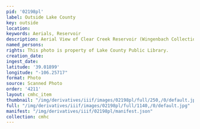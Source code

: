 ```yaml
---
pid: '02198pl'
label: Outside Lake County
key: outside
location: 
keywords: Aerials, Reservoir
description: Aerial View of Clear Creek Reservoir (Wingenbach Collection)
named_persons: 
rights: This photo is property of Lake County Public Library.
creation_date: 
ingest_date: 
latitude: '39.01899'
longitude: "-106.25717"
format: Photo
source: Scanned Photo
order: '4211'
layout: cmhc_item
thumbnail: "/img/derivatives/iiif/images/02198pl/full/250,/0/default.jpg"
full: "/img/derivatives/iiif/images/02198pl/full/1140,/0/default.jpg"
manifest: "/img/derivatives/iiif/02198pl/manifest.json"
collection: cmhc
---
```

